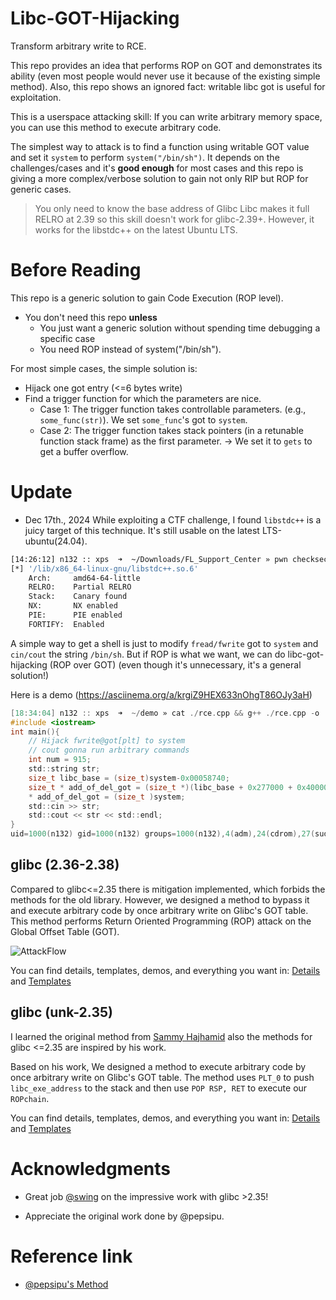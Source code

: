 # Libc-GOT-Hijacking 

Transform arbitrary write to RCE.

This repo provides an idea that performs ROP on GOT and demonstrates its ability (even most people would never use it because of the existing simple method). Also, this repo shows an ignored fact: writable libc got is useful for exploitation.

This is a userspace attacking skill: If you can write arbitrary memory space, you can use this method to execute arbitrary code. 

The simplest way to attack is to find a function using writable GOT value and set it `system` to perform `system("/bin/sh")`. It depends on the challenges/cases and it's **good enough** for most cases and this repo is giving a more complex/verbose solution to gain not only RIP but ROP for generic cases.


> You only need to know the base address of Glibc
> Libc makes it full RELRO at 2.39 so this skill doesn't work for glibc-2.39+.
> However, it works for the libstdc++ on the latest Ubuntu LTS.

# Before Reading

This repo is a generic solution to gain Code Execution (ROP level). 
- You don't need this repo **unless**
    - You just want a generic solution without spending time debugging a specific case
    - You need ROP instead of system("/bin/sh").
 
For most simple cases, the simple solution is:
- Hijack one got entry (<=6 bytes write)
- Find a trigger function for which the parameters are nice.
    - Case 1: The trigger function takes controllable parameters. (e.g., `some_func(str)`). We set `some_func`'s got to `system`.
    - Case 2: The trigger function takes stack pointers (in a retunable function stack frame) as the first parameter. -> We set it to `gets` to get a buffer overflow.

# Update 
- Dec 17th., 2024
While exploiting a CTF challenge, I found `libstdc++` is a juicy target of this technique. It's still usable on the latest LTS-ubuntu(24.04).

```sh
[14:26:12] n132 :: xps  ➜  ~/Downloads/FL_Support_Center » pwn checksec /lib/x86_64-linux-gnu/libstdc++.so.6
[*] '/lib/x86_64-linux-gnu/libstdc++.so.6'
    Arch:     amd64-64-little
    RELRO:    Partial RELRO
    Stack:    Canary found
    NX:       NX enabled
    PIE:      PIE enabled
    FORTIFY:  Enabled
```

A simple way to get a shell is just to modify `fread/fwrite` got to `system` and `cin/cout` the string `/bin/sh`. But if ROP is what we want, we can do libc-got-hijacking (ROP over GOT) (even though it's unnecessary, it's a general solution!) 

Here is a demo (https://asciinema.org/a/krgiZ9HEX633nOhgT86OJy3aH)
```c
[18:34:04] n132 :: xps  ➜  ~/demo » cat ./rce.cpp && g++ ./rce.cpp -o ./rce && echo "id" | ./rce
#include <iostream>
int main(){
    // Hijack fwrite@got[plt] to system
    // cout gonna run arbitrary commands
    int num = 915;
    std::string str;
    size_t libc_base = (size_t)system-0x00058740;
    size_t * add_of_del_got = (size_t *)(libc_base + 0x277000 + 0x400000 + num*8);
    * add_of_del_got = (size_t )system;
    std::cin >> str;
    std::cout << str << std::endl;
}
uid=1000(n132) gid=1000(n132) groups=1000(n132),4(adm),24(cdrom),27(sudo),30(dip),46(plugdev),100(users),114(lpadmin),984(docker)
```

## glibc (2.36-2.38)

Compared to glibc<=2.35 there is mitigation implemented, which forbids the methods for the old library. However, we designed a method to bypass it and execute arbitrary code by 
once arbitrary write on Glibc's GOT table. This method performs Return Oriented Programming (ROP) attack on the Global Offset Table (GOT). 

![AttackFlow](./Img/AttackFlow.png)


You can find details, templates, demos, and everything you want in: [Details][0] and [Templates][3]


## glibc (unk-2.35)


I learned the original method from [Sammy Hajhamid][2] also the methods for glibc <=2.35 are inspired by his work.

Based on his work, We designed a method to execute arbitrary code by once arbitrary write on Glibc's GOT table. The method uses `PLT_0` to push `libc_exe_address` to the stack and then use `POP RSP, RET` to execute our `ROPchain`.

You can find details, templates, demos, and everything you want in: [Details][1] and [Templates][4]

# Acknowledgments

- Great job [@swing][5] on the impressive work with glibc >2.35!

- Appreciate the original work done by @pepsipu.

# Reference link
- [@pepsipu's Method][2]


[0]: ./Post/README.md
[1]: ./Pre/README.md
[2]: https://hackmd.io/@pepsipu/SyqPbk94a
[3]: ./Post/one_punch.py
[4]: ./Pre/templates.md
[5]: https://bestwing.me/
